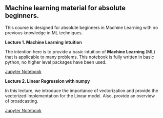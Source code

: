## Machine learning material for absolute beginners.
This course is designed for absolute beginners in Machine Learning with no previous knowledge
in ML techniques. 

**Lecture 1. Machine Learning Intuition**

The intention here is to provide a basic intuition of **Machine Learning** (ML) that is applicable to many problems. This notebook is fully written in basic python, no higher level packages have been used. 

[Jupyter Notebook](01%20Machine%20Learning%20Intuition.ipynb)

**Lecture 2. Linear Regression with numpy**

In this lecture, we introduce the importance of vectorization and provide the vectorized implementation
for the Linear model. Also, provide an overview of broadcasting.

[Jupyter Notebook](02%20Linear%20Regression%20-%20Vectorized.ipynb)